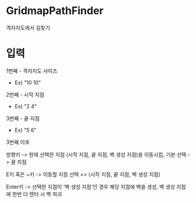# GridmapPathFinder

격자지도에서 길찾기

# 입력
1번째 - 격자지도 사이즈 
- Ex) "10 10"

2번째 - 시작 지점
- Ex) "2 4"

3번째 - 끝 지점
- Ex) "5 6"

3번째 이후

 방향키 -> 현재 선택한 지점 (시작 지점, 끝 지점, 벽 생성 지점)을 이동시킴, 기본 선택 -> 끝 지점

 E키 혹은 ~키 -> 이동할 지점 선택 => (시작 지점, 끝 지점, 벽 생성 지점)

 Enter키 -> 선택한 지점이 '벽 생성 지점'인 경우 해당 지점에 벽을 생성, 벽 생성 지점에 한번 더 엔터 시 벽 파괴
